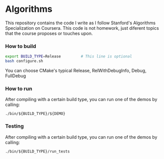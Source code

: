 # Algorithms
This repository contains the code I write as I follow Stanford's Algorithms Specialization on Coursera. This code is not homework, just diferent topics that the course proposes or touches upon.

### How to build
```bash
export BUILD_TYPE=Release         # This line is optional
bash configure.sh
```
You can choose CMake's typical Release, RelWithDebugInfo, Debug, FullDebug

### How to run
After compiling with a certain build type, you can run one of the demos by calling:
```
./bin/${BUILD_TYPE}/${DEMO}
```

### Testing
After compiling with a certain build type, you can run one of the demos by calling:
```
./bin/${BUILD_TYPE}/run_tests
```
